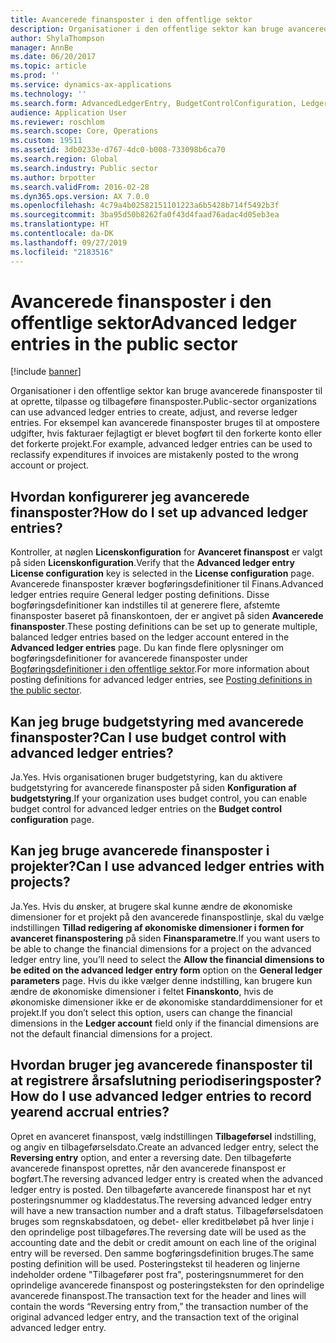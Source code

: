 ```yaml
---
title: Avancerede finansposter i den offentlige sektor
description: Organisationer i den offentlige sektor kan bruge avancerede finansposter til at oprette, tilpasse og tilbageføre finansposter. For eksempel kan avancerede finansposter bruges til at ompostere udgifter, hvis fakturaer fejlagtigt er blevet bogført til den forkerte konto eller det forkerte projekt.
author: ShylaThompson
manager: AnnBe
ms.date: 06/20/2017
ms.topic: article
ms.prod: ''
ms.service: dynamics-ax-applications
ms.technology: ''
ms.search.form: AdvancedLedgerEntry, BudgetControlConfiguration, LedgerParameters
audience: Application User
ms.reviewer: roschlom
ms.search.scope: Core, Operations
ms.custom: 19511
ms.assetid: 3db0233e-d767-4dc0-b008-733098b6ca70
ms.search.region: Global
ms.search.industry: Public sector
ms.author: brpotter
ms.search.validFrom: 2016-02-28
ms.dyn365.ops.version: AX 7.0.0
ms.openlocfilehash: 4c79a4b02582151101223a6b5428b714f5492b3f
ms.sourcegitcommit: 3ba95d50b8262fa0f43d4faad76adac4d05eb3ea
ms.translationtype: HT
ms.contentlocale: da-DK
ms.lasthandoff: 09/27/2019
ms.locfileid: "2183516"
---
```

# <a name="advanced-ledger-entries-in-the-public-sector"></a><span data-ttu-id="38def-104">Avancerede finansposter i den offentlige sektor</span><span class="sxs-lookup"><span data-stu-id="38def-104">Advanced ledger entries in the public sector</span></span>

[!include [banner](../includes/banner.md)]

<span data-ttu-id="38def-105">Organisationer i den offentlige sektor kan bruge avancerede finansposter til at oprette, tilpasse og tilbageføre finansposter.</span><span class="sxs-lookup"><span data-stu-id="38def-105">Public-sector organizations can use advanced ledger entries to create, adjust, and reverse ledger entries.</span></span> <span data-ttu-id="38def-106">For eksempel kan avancerede finansposter bruges til at ompostere udgifter, hvis fakturaer fejlagtigt er blevet bogført til den forkerte konto eller det forkerte projekt.</span><span class="sxs-lookup"><span data-stu-id="38def-106">For example, advanced ledger entries can be used to reclassify expenditures if invoices are mistakenly posted to the wrong account or project.</span></span>

<a name="how-do-i-set-up-advanced-ledger-entries"></a><span data-ttu-id="38def-107">Hvordan konfigurerer jeg avancerede finansposter?</span><span class="sxs-lookup"><span data-stu-id="38def-107">How do I set up advanced ledger entries?</span></span>
----------------------------------------

<span data-ttu-id="38def-108">Kontroller, at nøglen **Licenskonfiguration** for **Avanceret finanspost** er valgt på siden **Licenskonfiguration**.</span><span class="sxs-lookup"><span data-stu-id="38def-108">Verify that the **Advanced ledger entry** **License configuration** key is selected in the **License configuration** page.</span></span> <span data-ttu-id="38def-109">Avancerede finansposter kræver bogføringsdefinitioner til Finans.</span><span class="sxs-lookup"><span data-stu-id="38def-109">Advanced ledger entries require General ledger posting definitions.</span></span> <span data-ttu-id="38def-110">Disse bogføringsdefinitioner kan indstilles til at generere flere, afstemte finansposter baseret på finanskontoen, der er angivet på siden **Avancerede finansposter**.</span><span class="sxs-lookup"><span data-stu-id="38def-110">These posting definitions can be set up to generate multiple, balanced ledger entries based on the ledger account entered in the **Advanced ledger entries** page.</span></span> <span data-ttu-id="38def-111">Du kan finde flere oplysninger om bogføringsdefinitioner for avancerede finansposter under [Bogføringsdefinitioner i den offentlige sektor](posting-definitions-public-sector.md).</span><span class="sxs-lookup"><span data-stu-id="38def-111">For more information about posting definitions for advanced ledger entries, see [Posting definitions in the public sector](posting-definitions-public-sector.md).</span></span>

## <a name="can-i-use-budget-control-with-advanced-ledger-entries"></a><span data-ttu-id="38def-112">Kan jeg bruge budgetstyring med avancerede finansposter?</span><span class="sxs-lookup"><span data-stu-id="38def-112">Can I use budget control with advanced ledger entries?</span></span>
<span data-ttu-id="38def-113">Ja.</span><span class="sxs-lookup"><span data-stu-id="38def-113">Yes.</span></span> <span data-ttu-id="38def-114">Hvis organisationen bruger budgetstyring, kan du aktivere budgetstyring for avancerede finansposter på siden **Konfiguration af budgetstyring**.</span><span class="sxs-lookup"><span data-stu-id="38def-114">If your organization uses budget control, you can enable budget control for advanced ledger entries on the **Budget control configuration** page.</span></span>

## <a name="can-i-use-advanced-ledger-entries-with-projects"></a><span data-ttu-id="38def-115">Kan jeg bruge avancerede finansposter i projekter?</span><span class="sxs-lookup"><span data-stu-id="38def-115">Can I use advanced ledger entries with projects?</span></span>
<span data-ttu-id="38def-116">Ja.</span><span class="sxs-lookup"><span data-stu-id="38def-116">Yes.</span></span> <span data-ttu-id="38def-117">Hvis du ønsker, at brugere skal kunne ændre de økonomiske dimensioner for et projekt på den avancerede finanspostlinje, skal du vælge indstillingen **Tillad redigering af økonomiske dimensioner i formen for avanceret finanspostering** på siden **Finansparametre**.</span><span class="sxs-lookup"><span data-stu-id="38def-117">If you want users to be able to change the financial dimensions for a project on the advanced ledger entry line, you’ll need to select the **Allow the financial dimensions to be edited on the advanced ledger entry form** option on the **General ledger parameters** page.</span></span> <span data-ttu-id="38def-118">Hvis du ikke vælger denne indstilling, kan brugere kun ændre de økonomiske dimensioner i feltet **Finanskonto**, hvis de økonomiske dimensioner ikke er de økonomiske standarddimensioner for et projekt.</span><span class="sxs-lookup"><span data-stu-id="38def-118">If you don’t select this option, users can change the financial dimensions in the **Ledger account** field only if the financial dimensions are not the default financial dimensions for a project.</span></span>

## <a name="how-do-i-use-advanced-ledger-entries-to-record-yearend-accrual-entries"></a><span data-ttu-id="38def-119">Hvordan bruger jeg avancerede finansposter til at registrere årsafslutning periodiseringsposter?</span><span class="sxs-lookup"><span data-stu-id="38def-119">How do I use advanced ledger entries to record yearend accrual entries?</span></span>
<span data-ttu-id="38def-120">Opret en avanceret finanspost, vælg indstillingen **Tilbageførsel** indstilling, og angiv en tilbageførselsdato.</span><span class="sxs-lookup"><span data-stu-id="38def-120">Create an advanced ledger entry, select the **Reversing entry** option, and enter a reversing date.</span></span> <span data-ttu-id="38def-121">Den tilbageførte avancerede finanspost oprettes, når den avancerede finanspost er bogført.</span><span class="sxs-lookup"><span data-stu-id="38def-121">The reversing advanced ledger entry is created when the advanced ledger entry is posted.</span></span> <span data-ttu-id="38def-122">Den tilbageførte avancerede finanspost har et nyt posteringsnummer og kladdestatus.</span><span class="sxs-lookup"><span data-stu-id="38def-122">The reversing advanced ledger entry will have a new transaction number and a draft status.</span></span> <span data-ttu-id="38def-123">Tilbageførselsdatoen bruges som regnskabsdatoen, og debet- eller kreditbeløbet på hver linje i den oprindelige post tilbageføres.</span><span class="sxs-lookup"><span data-stu-id="38def-123">The reversing date will be used as the accounting date and the debit or credit amount on each line of the original entry will be reversed.</span></span> <span data-ttu-id="38def-124">Den samme bogføringsdefinition bruges.</span><span class="sxs-lookup"><span data-stu-id="38def-124">The same posting definition will be used.</span></span> <span data-ttu-id="38def-125">Posteringstekst til headeren og linjerne indeholder ordene "Tilbagefører post fra", posteringsnummeret for den oprindelige avancerede finanspost og posteringsteksten for den oprindelige avancerede finanspost.</span><span class="sxs-lookup"><span data-stu-id="38def-125">The transaction text for the header and lines will contain the words “Reversing entry from,” the transaction number of the original advanced ledger entry, and the transaction text of the original advanced ledger entry.</span></span>






